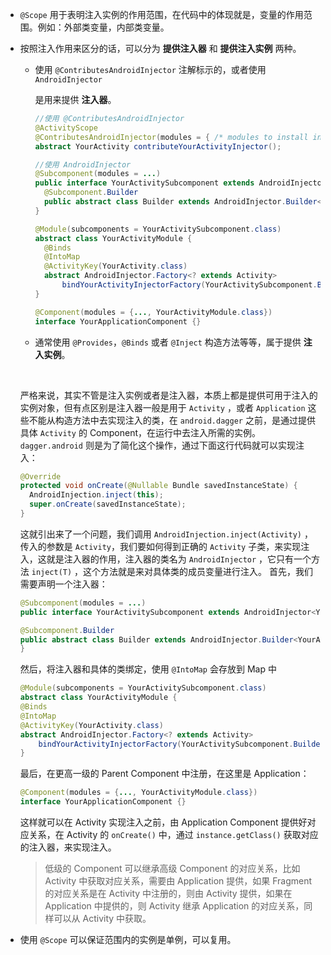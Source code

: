 

* `@Scope`  用于表明注入实例的作用范围，在代码中的体现就是，变量的作用范围。例如：外部类变量，内部类变量。


* 按照注入作用来区分的话，可以分为 **提供注入器** 和 **提供注入实例** 两种。

  * 使用 `@ContributesAndroidInjector` 注解标示的，或者使用 `AndroidInjector`

    是用来提供 **注入器**。

    ``` java
    //使用 @ContributesAndroidInjector
    @ActivityScope
    @ContributesAndroidInjector(modules = { /* modules to install into the subcomponent */ })
    abstract YourActivity contributeYourActivityInjector();

    //使用 AndroidInjector
    @Subcomponent(modules = ...)
    public interface YourActivitySubcomponent extends AndroidInjector<YourActivity> {
      @Subcomponent.Builder
      public abstract class Builder extends AndroidInjector.Builder<YourActivity> {}
    }

    @Module(subcomponents = YourActivitySubcomponent.class)
    abstract class YourActivityModule {
      @Binds
      @IntoMap
      @ActivityKey(YourActivity.class)
      abstract AndroidInjector.Factory<? extends Activity>
          bindYourActivityInjectorFactory(YourActivitySubcomponent.Builder builder);
    }

    @Component(modules = {..., YourActivityModule.class})
    interface YourApplicationComponent {}
    ```

  * 通常使用 `@Provides`，`@Binds` 或者 `@Inject` 构造方法等等，属于提供 **注入实例**。

  ​

  严格来说，其实不管是注入实例或者是注入器，本质上都是提供可用于注入的实例对象，但有点区别是注入器一般是用于 `Activity` ，或者 `Application` 这些不能从构造方法中去实现注入的类，在 `android.dagger` 之前，是通过提供具体 `Activity` 的 Component，在运行中去注入所需的实例。`dagger.android` 则是为了简化这个操作，通过下面这行代码就可以实现注入：

  ```java
  @Override
  protected void onCreate(@Nullable Bundle savedInstanceState) {
    AndroidInjection.inject(this);
    super.onCreate(savedInstanceState);
  }
  ```

  这就引出来了一个问题，我们调用 `AndroidInjection.inject(Activity)` ，传入的参数是 `Activity`，我们要如何得到正确的 `Activity` 子类，来实现注入，这就是注入器的作用，注入器的类名为 `AndroidInjector` ，它只有一个方法 `inject(T)` ，这个方法就是来对具体类的成员变量进行注入。
  首先，我们需要声明一个注入器：

  ``` java
  @Subcomponent(modules = ...)
  public interface YourActivitySubcomponent extends AndroidInjector<YourActivity> {

  @Subcomponent.Builder
  public abstract class Builder extends AndroidInjector.Builder<YourActivity> {}
  }
  ```

    然后，将注入器和具体的类绑定，使用 `@IntoMap` 会存放到 Map 中

  ``` java
  @Module(subcomponents = YourActivitySubcomponent.class)
  abstract class YourActivityModule {
  @Binds
  @IntoMap
  @ActivityKey(YourActivity.class)
  abstract AndroidInjector.Factory<? extends Activity>
      bindYourActivityInjectorFactory(YourActivitySubcomponent.Builder builder);
  }
  ```

    最后，在更高一级的 Parent Component 中注册，在这里是 Application：

  ``` java
  @Component(modules = {..., YourActivityModule.class})
  interface YourApplicationComponent {}
  ```

    这样就可以在 Activity 实现注入之前，由 Application Component 提供好对应关系，在 Activity 的 `onCreate()` 中，通过 `instance.getClass()` 获取对应的注入器，来实现注入。

    > 低级的 Component 可以继承高级 Component 的对应关系，比如 Activity 中获取对应关系，需要由 Application 提供，如果 Fragment 的对应关系是在 Activity 中注册的，则由 Activity 提供，如果在 Application 中提供的，则 Activity 继承 Application 的对应关系，同样可以从 Activity 中获取。

* 使用 `@Scope` 可以保证范围内的实例是单例，可以复用。